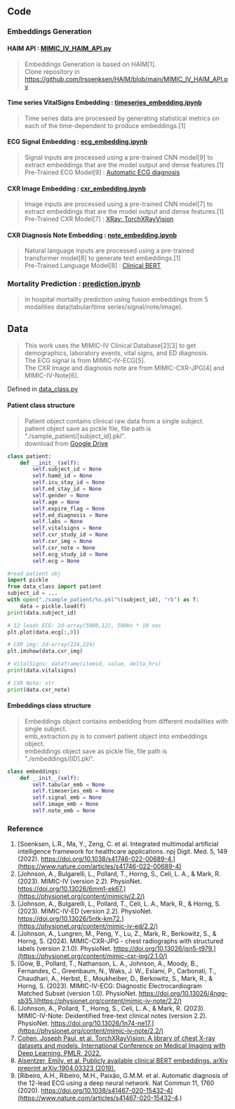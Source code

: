 
## Code
### Embeddings Generation
#### HAIM API : [MIMIC_IV_HAIM_API.py](https://github.com/DHLab-TSENG/multimodal_demo/blob/main/MIMIC_IV_HAIM_API.py)  
> Embeddings Generation is based on HAIM[1].  
> Clone repository in https://github.com/lrsoenksen/HAIM/blob/main/MIMIC_IV_HAIM_API.py

#### Time series VitalSigns Embedding : [timeseries_embedding.ipynb](https://github.com/DHLab-TSENG/multimodal_demo/blob/main/timeseries_embedding.ipynb)  
> Time series data are processed by generating statistical metrics on each of the time-dependent to produce embeddings.[1]    
  
#### ECG Signal Embedding : [ecg_embedding.ipynb](https://github.com/DHLab-TSENGmultimodal_demo/blob/main/ecg_embedding.ipynb)  
> Signal inputs are processed using a pre-trained CNN model[9] to extract embeddings that are the model output and dense features.[1]  
> Pre-Trained ECG Model[9] : [Automatic ECG diagnosis](https://github.com/antonior92/automatic-ecg-diagnosis)

#### CXR Image Embedding : [cxr_embedding.ipynb](https://github.com/DHLab-TSENG/multimodal_demo/blob/main/cxr_embedding.ipynb)  
> Image inputs are processed using a pre-trained CNN model[7] to extract embeddings that are the model output and dense features.[1]   
> Pre-Trained CXR Model[7] : [XRay: TorchXRayVision](https://github.com/mlmed/torchxrayvision)

#### CXR Diagnosis Note Embedding : [note_embedding.ipynb](https://github.com/DHLab-TSENG/multimodal_demo/blob/main/note_embedding.ipynb)  
> Natural language inputs are processed using a pre-trained transformer model[8] to generate text embeddings.[1]  
> Pre-Trained Language Model[8] : [Clinical BERT](https://github.com/EmilyAlsentzer/clinicalBERT?tab=readme-ov-file)

### Mortality Prediction : [prediction.ipynb](https://github.com/DHLab-TSENG/multimodal_demo/blob/main/prediction.ipynb)  
> In hospital mortality prediction using fusion embeddings from 5 modalities data(tabular/time series/signal/note/image).

## Data
> This work uses the MIMIC-IV Clinical Database[2][3] to get demographics, laboratory events, vital signs, and ED diagnosis.   
> The ECG signal is from MIMIC-IV-ECG[5].  
> The CXR Image and diagnosis note are from MIMIC-CXR-JPG[4] and MIMIC-IV-Note[6].  

Defined in [data_class.py](https://github.com/DHLab-TSENG/multimodal_demo/blob/main/data_class.py)  
#### Patient class structure
> Patient object contains clinical raw data from a single subject.  
> patient object save as  pickle file, file path is "./sample_patient/[subject_id].pkl".  
> download from [Google Drive](https://drive.google.com/drive/folders/1Fnxb9XMygHcPi259Rd5GG02087FLbP72?usp=sharing)  
```python
class patient:
    def __init__(self):
        self.subject_id = None
        self.hamd_id = None
        self.icu_stay_id = None
        self.ed_stay_id = None
        self.gender = None
        self.age = None
        self.expire_flag = None
        self.ed_diagnosis = None
        self.labs = None
        self.vitalsigns = None
        self.cxr_study_id = None
        self.cxr_img = None
        self.cxr_note = None
        self.ecg_study_id = None
        self.ecg = None
```
```python
#read patient obj
import pickle
from data_class import patient
subject_id = ...
with open("./sample_patient/%s.pkl"%(subject_id), "rb") as f:
    data = pickle.load(f)
print(data.subject_id)

# 12 leads ECG: 2d-array(5000,12), 500Hz * 10 sec
plt.plot(data.ecg[:,0])

# CXR img: 2d-array(224,224)
plt.imshow(data.cxr_img)

# VitalSigns: dataframe(itemid, value, delta_hrs)
print(data.vitalsigns)

# CXR Note: str
print(data.cxr_note)
```

#### Embeddings class structure
> Embeddings object contains embedding from different modalities with single subject.  
> emb_extraction.py is to convert patient object into embeddings object.  
> embeddings object save as  pickle file, file path is "./embeddings/[ID].pkl".  
```python
class embeddings:
    def __init__(self):
        self.tabular_emb = None
        self.timeseries_emb = None
        self.signal_emb = None
        self.image_emb = None
        self.note_emb = None
```

### Reference
1. [Soenksen, L.R., Ma, Y., Zeng, C. et al. Integrated multimodal artificial intelligence framework for healthcare applications. npj Digit. Med. 5, 149 (2022). https://doi.org/10.1038/s41746-022-00689-4.](https://www.nature.com/articles/s41746-022-00689-4)
2. [Johnson, A., Bulgarelli, L., Pollard, T., Horng, S., Celi, L. A., & Mark, R. (2023). MIMIC-IV (version 2.2). PhysioNet. https://doi.org/10.13026/6mm1-ek67.](https://physionet.org/content/mimiciv/2.2/)
3. [Johnson, A., Bulgarelli, L., Pollard, T., Celi, L. A., Mark, R., & Horng, S. (2023). MIMIC-IV-ED (version 2.2). PhysioNet. https://doi.org/10.13026/5ntk-km72.](https://physionet.org/content/mimic-iv-ed/2.2/)
4. [Johnson, A., Lungren, M., Peng, Y., Lu, Z., Mark, R., Berkowitz, S., & Horng, S. (2024). MIMIC-CXR-JPG - chest radiographs with structured labels (version 2.1.0). PhysioNet. https://doi.org/10.13026/jsn5-t979.](https://physionet.org/content/mimic-cxr-jpg/2.1.0/)
5. [Gow, B., Pollard, T., Nathanson, L. A., Johnson, A., Moody, B., Fernandes, C., Greenbaum, N., Waks, J. W., Eslami, P., Carbonati, T., Chaudhari, A., Herbst, E., Moukheiber, D., Berkowitz, S., Mark, R., & Horng, S. (2023). MIMIC-IV-ECG: Diagnostic Electrocardiogram Matched Subset (version 1.0). PhysioNet. https://doi.org/10.13026/4nqg-sb35.](https://physionet.org/content/mimic-iv-note/2.2/)
6. [Johnson, A., Pollard, T., Horng, S., Celi, L. A., & Mark, R. (2023). MIMIC-IV-Note: Deidentified free-text clinical notes (version 2.2). PhysioNet. https://doi.org/10.13026/1n74-ne17.](https://physionet.org/content/mimic-iv-note/2.2/)
7. [Cohen, Joseph Paul, et al. TorchXRayVision: A library of chest X-ray datasets and models. International Conference on Medical Imaging with Deep Learning. PMLR, 2022.](https://arxiv.org/abs/2111.00595)
8. [Alsentzer, Emily, et al. Publicly available clinical BERT embeddings. arXiv preprint arXiv:1904.03323 (2019).](https://arxiv.org/abs/1904.03323)
9. [Ribeiro, A.H., Ribeiro, M.H., Paixão, G.M.M. et al. Automatic diagnosis of the 12-lead ECG using a deep neural network.
Nat Commun 11, 1760 (2020). https://doi.org/10.1038/s41467-020-15432-4](https://www.nature.com/articles/s41467-020-15432-4.)


